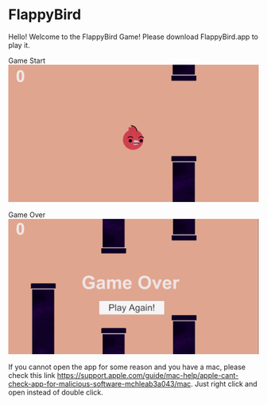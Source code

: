 # FlappyBird
Hello! Welcome to the FlappyBird Game! Please download FlappyBird.app to play it. 

Game Start
![Game Start](/Images/gameStart.png)

Game Over
![Game Over](/Images/gameOver.png)

If you cannot open the app for some reason and you have a mac, please check this link https://support.apple.com/guide/mac-help/apple-cant-check-app-for-malicious-software-mchleab3a043/mac. Just right click and open instead of double click.
